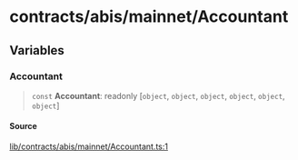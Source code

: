 # contracts/abis/mainnet/Accountant

## Variables

### Accountant

> `const` **Accountant**: readonly [`object`, `object`, `object`, `object`, `object`, `object`]

#### Source

[lib/contracts/abis/mainnet/Accountant.ts:1](https://github.com/PufferFinance/puffer-sdk/blob/318ab800fd30e73d642634fd13ebb8d06a76860d/lib/contracts/abis/mainnet/Accountant.ts#L1)
